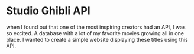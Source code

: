 # Studio Ghibli API

when I found out that one of the most inspiring creators had an API, I was so excited. A database with a lot of my favorite movies growing all in one place.
I wanted to create a simple website displaying these titles using this API.